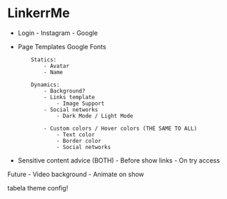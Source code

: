 # LinkerrMe

-   Login - Instagram - Google

-   Page Templates
    Google Fonts

        	Statics:
        		- Avatar
        		- Name

        	Dynamics:
        		- Background?
        		- Links template
        			- Image Support
        		- Social networks
        			- Dark Mode / Light Mode

        		- Custom colors / Hover colors (THE SAME TO ALL)
        			- Text color
        			- Border color
        			- Social networks

-   Sensitive content advice (BOTH) - Before show links - On try access

Future - Video background - Animate on show

tabela theme config!
